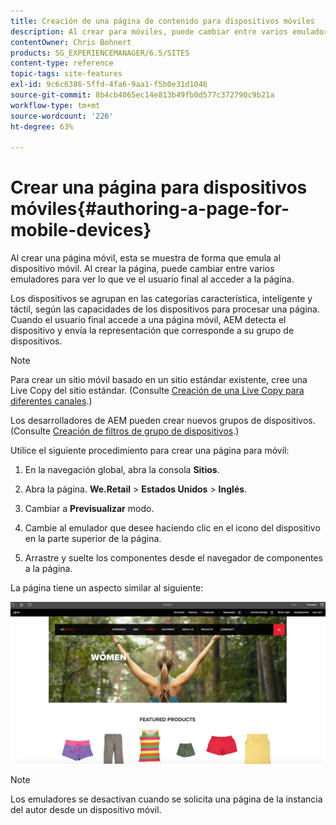 ```yaml
---
title: Creación de una página de contenido para dispositivos móviles
description: Al crear para móviles, puede cambiar entre varios emuladores para ver lo que ve el usuario final.
contentOwner: Chris Bohnert
products: SG_EXPERIENCEMANAGER/6.5/SITES
content-type: reference
topic-tags: site-features
exl-id: 9c6c6386-5ffd-4fa6-9aa1-f5b0e31d1046
source-git-commit: 8b4cb4065ec14e813b49fb0d577c372790c9b21a
workflow-type: tm+mt
source-wordcount: '226'
ht-degree: 63%

---
```


# Crear una página para dispositivos móviles{#authoring-a-page-for-mobile-devices}

Al crear una página móvil, esta se muestra de forma que emula al dispositivo móvil. Al crear la página, puede cambiar entre varios emuladores para ver lo que ve el usuario final al acceder a la página.

Los dispositivos se agrupan en las categorías característica, inteligente y táctil, según las capacidades de los dispositivos para procesar una página. Cuando el usuario final accede a una página móvil, AEM detecta el dispositivo y envía la representación que corresponde a su grupo de dispositivos.

>[!NOTE]
>
>Para crear un sitio móvil basado en un sitio estándar existente, cree una Live Copy del sitio estándar. (Consulte [Creación de una Live Copy para diferentes canales](/help/sites-administering/msm-livecopy.md).)
>
>Los desarrolladores de AEM pueden crear nuevos grupos de dispositivos. (Consulte [Creación de filtros de grupo de dispositivos](/help/sites-developing/groupfilters.md).)

Utilice el siguiente procedimiento para crear una página para móvil:

1. En la navegación global, abra la consola **Sitios**.
1. Abra la página. **We.Retail** > **Estados Unidos** > **Inglés**.

1. Cambiar a **Previsualizar** modo.
1. Cambie al emulador que desee haciendo clic en el icono del dispositivo en la parte superior de la página.
1. Arrastre y suelte los componentes desde el navegador de componentes a la página.

La página tiene un aspecto similar al siguiente:

![mobileipademu](assets/mobileipademu.png)

>[!NOTE]
>
>Los emuladores se desactivan cuando se solicita una página de la instancia del autor desde un dispositivo móvil.
